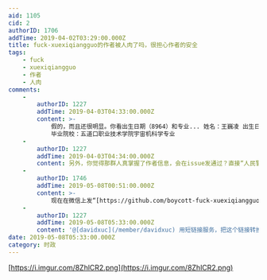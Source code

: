 ```yaml
---
aid: 1105
cid: 2
authorID: 1706
addTime: 2019-04-02T03:29:00.000Z
title: fuck-xuexiqiangguo的作者被人肉了吗，很担心作者的安全
tags:
    - fuck
    - xuexiqiangguo
    - 作者
    - 人肉
comments:
    -
        authorID: 1227
        addTime: 2019-04-03T04:33:00.000Z
        content: >-
            假的，而且还很明显。你看出生日期（8964）和专业... 姓名：王巍凌 出生日期：1989年6月4日
            毕业院校：五道口职业技术学院宇宙机科学专业
    -
        authorID: 1227
        addTime: 2019-04-03T04:34:00.000Z
        content: 另外，你觉得那群人真掌握了作者信息，会在issue发通过？直接“人民警察”就过去了...
    -
        authorID: 1746
        addTime: 2019-05-08T00:51:00.000Z
        content: >-
            现在在微信上发“[https://github.com/boycott-fuck-xuexiqiangguo/Boycott-Fuck-XueXiQiangGuo”这个网址给别人，别人是收不到的。怀疑是关键词了XUEXIQIANGGUO。](https://github.com/boycott-fuck-xuexiqiangguo/Boycott-Fuck-XueXiQiangGuo%E2%80%9D%E8%BF%99%E4%B8%AA%E7%BD%91%E5%9D%80%E7%BB%99%E5%88%AB%E4%BA%BA%EF%BC%8C%E5%88%AB%E4%BA%BA%E6%98%AF%E6%94%B6%E4%B8%8D%E5%88%B0%E7%9A%84%E3%80%82%E6%80%80%E7%96%91%E6%98%AF%E5%85%B3%E9%94%AE%E8%AF%8D%E4%BA%86XUEXIQIANGGUO%E3%80%82)
    -
        authorID: 1227
        addTime: 2019-05-08T05:33:00.000Z
        content: '@[davidxuc](/member/davidxuc) 用短链接服务，把这个链接转换成短链接可破'
date: 2019-05-08T05:33:00.000Z
category: 时政
---
```


[https://i.imgur.com/8ZhlCR2.png](https://i.imgur.com/8ZhlCR2.png)
